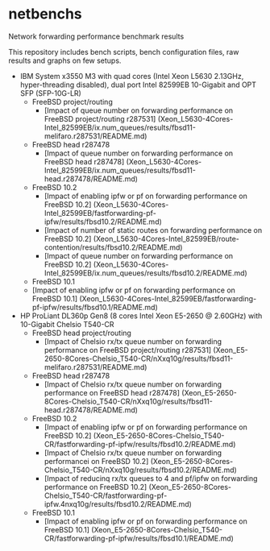 # netbenchs
Network forwarding performance benchmark results

This repository includes bench scripts, bench configuration files, raw results and graphs on few setups.

 - IBM System x3550 M3 with quad cores (Intel Xeon L5630 2.13GHz, hyper-threading disabled), dual port Intel 82599EB 10-Gigabit and OPT SFP (SFP-10G-LR)
    - FreeBSD project/routing
       - [Impact of queue number on forwarding performance on FreeBSD project/routing r287531] (Xeon_L5630-4Cores-Intel_82599EB/ix.num_queues/results/fbsd11-melifaro.r287531/README.md)
    - FreeBSD head r287478
       - [Impact of queue number on forwarding performance on FreeBSD head r287478] (Xeon_L5630-4Cores-Intel_82599EB/ix.num_queues/results/fbsd11-head.r287478/README.md)
    - FreeBSD 10.2
	   - [Impact of enabling ipfw or pf on forwarding performance on FreeBSD 10.2] (Xeon_L5630-4Cores-Intel_82599EB/fastforwarding-pf-ipfw/results/fbsd10.2/README.md)
       - [Impact of number of static routes on forwarding performance on FreeBSD 10.2] (Xeon_L5630-4Cores-Intel_82599EB/route-contention/results/fbsd10.2/README.md)
       - [Impact of queue number on forwarding performance on FreeBSD 10.2] (Xeon_L5630-4Cores-Intel_82599EB/ix.num_queues/results/fbsd10.2/README.md)
    - FreeBSD 10.1
    - [Impact of enabling ipfw or pf on forwarding performance on FreeBSD 10.1] (Xeon_L5630-4Cores-Intel_82599EB/fastforwarding-pf-ipfw/results/fbsd10.1/README.md)
 - HP ProLiant DL360p Gen8 (8 cores Intel Xeon E5-2650 @ 2.60GHz) with 10-Gigabit Chelsio T540-CR
    - FreeBSD head project/routing
      - [Impact of Chelsio rx/tx queue number on forwarding performance on FreeBSD project/routing r287531] (Xeon_E5-2650-8Cores-Chelsio_T540-CR/nXxq10g/results/fbsd11-melifaro.r287531/README.md)
    - FreeBSD head r287478
	  - [Impact of Chelsio rx/tx queue number on forwarding performance on FreeBSD head r287478] (Xeon_E5-2650-8Cores-Chelsio_T540-CR/nXxq10g/results/fbsd11-head.r287478/README.md)
	- FreeBSD 10.2
      - [Impact of enabling ipfw or pf on forwarding performance on FreeBSD 10.2] (Xeon_E5-2650-8Cores-Chelsio_T540-CR/fastforwarding-pf-ipfw/results/fbsd10.2/README.md)
      - [Impact of Chelsio rx/tx queue number on forwarding performancei on FreeBSD 10.2] (Xeon_E5-2650-8Cores-Chelsio_T540-CR/nXxq10g/results/fbsd10.2/README.md)
      - [Impact of reducinq rx/tx queues to 4 and pf/ipfw on forwarding performance on FreeBSD 10.2] (Xeon_E5-2650-8Cores-Chelsio_T540-CR/fastforwarding-pf-ipfw.4nxq10g/results/fbsd10.2/README.md)
    - FreeBSD 10.1
      - [Impact of enabling ipfw or pf on forwarding performance on FreeBSD 10.1] (Xeon_E5-2650-8Cores-Chelsio_T540-CR/fastforwarding-pf-ipfw/results/fbsd10.1/README.md)
